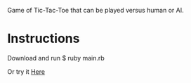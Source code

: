 Game of Tic-Tac-Toe that can be played versus human or AI.

# Instructions

Download and run $ ruby main.rb

Or try it [Here](https://replit.com/@idinyte/Tic-tac-toe#main.rb)
